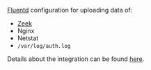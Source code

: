 [Fluentd](https://www.fluentd.org/) configuration for uploading data of:

- [Zeek](https://zeek.org/)
- Nginx
- Netstat
- `/var/log/auth.log`

Details about the integration can be found [here](https://le4ker.me/tech/2023/04/17/panther.html).

